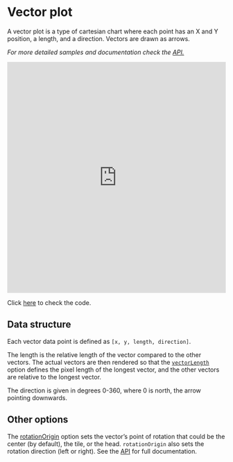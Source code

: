 # Vector plot

A vector plot is a type of cartesian chart where each point has an X and Y position, a length, and a direction. Vectors are drawn as arrows.

_For more detailed samples and documentation check the [API.](https://api.highcharts.com/highcharts/plotOptions.vector)_

<iframe style="width: 100%; height: 532px; border: none;" src=https://www.highcharts.com/samples/embed/highcharts/demo/vector-plot allow="fullscreen"></iframe>

Click [here](https://jsfiddle.net/gh/get/library/pure/highcharts/highcharts/tree/master/samples/highcharts/demo/vector-plot/) to check the code.

## Data structure

Each vector data point is defined as `[x, y, length, direction]`.

The length is the relative length of the vector compared to the other vectors. The actual vectors are then rendered so that the [`vectorLength`](https://api.highcharts.com/highcharts/plotOptions.vector.vectorLength) option defines the pixel length of the longest vector, and the other vectors are relative to the longest vector.

The direction is given in degrees 0-360, where 0 is north, the arrow pointing downwards.

## Other options

The [rotationOrigin](https://api.highcharts.com/highcharts/plotOptions.vector.rotationOrigin) option sets the vector’s point of rotation that could be the center (by default), the tile, or the head. `rotationOrigin` also sets the rotation direction (left or right). See the [API](https://api.highcharts.com/highcharts/plotOptions.vector) for full documentation.
